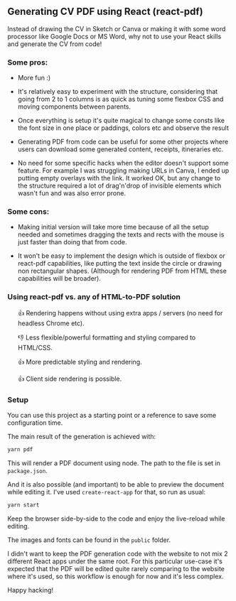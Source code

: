 ## Generating CV PDF using React (react-pdf)

Instead of drawing the CV in Sketch or Canva or making it with some word processor like Google Docs or MS Word, why not to use your React skills and generate the CV from code!

### Some pros:

- More fun :)

- It's relatively easy to experiment with the structure, considering that going from 2 to 1 columns is as quick as tuning some flexbox CSS and moving components between parents.

- Once everything is setup it's quite magical to change some consts like the font size in one place or paddings, colors etc and observe the result

- Generating PDF from code can be useful for some other projects where users can download some generated content, receipts, itineraries etc.

- No need for some specific hacks when the editor doesn't support some feature. For example I was struggling making URLs in Canva, I ended up putting empty overlays with the link. It worked OK, but any change to the structure required a lot of drag'n'drop of invisible elements which wasn't fun and was also error prone.

### Some cons:

- Making initial version will take more time because of all the setup needed and sometimes dragging the texts and rects with the mouse is just faster than doing that from code.

- It won't be easy to implement the design which is outside of flexbox or react-pdf capabilities, like putting the text inside the circle or drawing non rectangular shapes. (Although for rendering PDF from HTML these capabilities will be broader).

### Using react-pdf vs. any of HTML-to-PDF solution

<ul style="list-style:none;">

👍 Rendering happens without using extra apps / servers (no need for headless Chrome etc).

👎 Less flexible/powerful formatting and styling compared to HTML/CSS.

👍 More predictable styling and rendering.

👍 Client side rendering is possible.

</ul>

### Setup

You can use this project as a starting point or a reference to save some configuration time.

The main result of the generation is achieved with:

```sh
yarn pdf
```

This will render a PDF document using node. The path to the file is set in `package.json`.

And it is also possible (and important) to be able to preview the document while editing it. I've used `create-react-app` for that, so run as usual:

```sh
yarn start
```

Keep the browser side-by-side to the code and enjoy the live-reload while editing.

The images and fonts can be found in the `public` folder.

I didn't want to keep the PDF generation code with the website to not mix 2 different React apps under the same root. For this particular use-case it's expected that the PDF will be edited quite rarely comparing to the website where it's used, so this workflow is enough  for now and it's less complex.

Happy hacking!